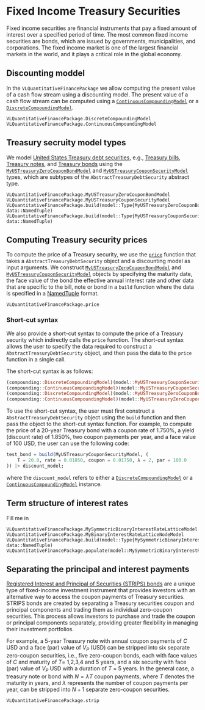 # Fixed Income Treasury Securities
Fixed income securities are financial instruments that pay a fixed amount of interest over a specified period of time. The most common fixed income securities are bonds, which are issued by governments, municipalities, and corporations. The fixed income market is one of the largest financial markets in the world, and it plays a critical role in the global economy.

## Discounting moddel
In the `VLQuantitativeFinancePackage` we allow computing the present value of a cash flow stream using a discounting model. The present value of a cash flow stream can be computed using a [`ContinuousCompoundingModel`](@ref) or a [`DiscreteCompoundingModel`](@ref).

```@docs
VLQuantitativeFinancePackage.DiscreteCompoundingModel
VLQuantitativeFinancePackage.ContinuousCompoundingModel
```

## Treasury secruity model types
We model [United States Treasury debt securities](https://www.treasurydirect.gov), e.g., [Treasury bills](https://www.treasurydirect.gov/marketable-securities/treasury-bills/), [Treasury notes](https://www.treasurydirect.gov/marketable-securities/treasury-notes/), and [Treasury bonds](https://www.treasurydirect.gov/marketable-securities/treasury-bonds/) using 
the [`MyUSTreasuryZeroCouponBondModel`](@ref) and [`MyUSTreasuryCouponSecurityModel`](@ref) types, which are subtypes of the `AbstractTreasuryDebtSecurity` abstract type.  

```@docs
VLQuantitativeFinancePackage.MyUSTreasuryZeroCouponBondModel
VLQuantitativeFinancePackage.MyUSTreasuryCouponSecurityModel
VLQuantitativeFinancePackage.build(model::Type{MyUSTreasuryZeroCouponBondModel}, data::NamedTuple)
VLQuantitativeFinancePackage.build(model::Type{MyUSTreasuryCouponSecurityModel}, data::NamedTuple)
```

## Computing Treasury security prices
To compute the price of a Treasury security, we use the [`price`](@ref) function that takes a `AbstractTreasuryDebtSecurity` object and a discounting model as input arguments. We construct [`MyUSTreasuryZeroCouponBondModel`](@ref) and [`MyUSTreasuryCouponSecurityModel`](@ref) objects by specifying the maturity date, the face value of the bond the effective annual interest rate and other data that are specific to the bill, note or bond in a `build` function where the data is specified in a [NamedTuple](https://docs.julialang.org/en/v1/base/base/#Core.NamedTuple) format. 


```@docs
VLQuantitativeFinancePackage.price
```

### Short-cut syntax
We also provide a short-cut syntax to compute the price of a Treasury security which indirectly calls the `price` function. The short-cut syntax allows the user to specify the data required to construct a `AbstractTreasuryDebtSecurity` object, and then pass the data to the `price` function in a single call. 

The short-cut syntax is as follows:
```julia
(compounding::DiscreteCompoundingModel)(model::MyUSTreasuryCouponSecurityModel) = _price_discrete_compounding(model::MyUSTreasuryCouponSecurityModel)
(compounding::ContinuousCompoundingModel)(model::MyUSTreasuryCouponSecurityModel) = _price_continuous_compounding(model::MyUSTreasuryCouponSecurityModel)
(compounding::DiscreteCompoundingModel)(model::MyUSTreasuryZeroCouponBondModel) = _price_discrete_compounding(model::MyUSTreasuryZeroCouponBondModel)
(compounding::ContinuousCompoundingModel)(model::MyUSTreasuryZeroCouponBondModel) = _price_continuous_compounding(model::MyUSTreasuryZeroCouponBondModel)
```

To use the short-cut syntax, the user must first construct a `AbstractTreasuryDebtSecurity` object using the `build` function and then pass the object to the short-cut syntax function. For example, to compute the price of a 20-year Treasury bond with a coupon rate of 1.750%, a yield (discount rate) of 1.850%, two coupon payments per year, and a face value of 100 USD, the user can use the following code:

```julia
test_bond = build(MyUSTreasuryCouponSecurityModel, (
    T = 20.0, rate = 0.01850, coupon = 0.01750, λ = 2, par = 100.0
)) |> discount_model;
```

where the `discount_model` refers to either a [`DiscreteCompoundingModel`](@ref) or a [`ContinuousCompoundingModel`](@ref) instance.


## Term structure of interest rates
Fill me in
    
```@docs
VLQuantitativeFinancePackage.MySymmetricBinaryInterestRateLatticeModel
VLQuantitativeFinancePackage.MyBinaryInterestRateLatticeNodeModel
VLQuantitativeFinancePackage.build(model::Type{MySymmetricBinaryInterestRateLatticeModel}, data::NamedTuple)
VLQuantitativeFinancePackage.populate(model::MySymmetricBinaryInterestRateLatticeModel)
```

## Separating the principal and interest payments
[Registered Interest and Principal of Securities (STRIPS) bonds](https://en.wikipedia.org/wiki/United_States_Treasury_security#STRIPS) are a unique type of fixed-income investment instrument that provides investors with an alternative way to access the coupon payments of Treasury securities. STRIPS bonds are created by separating a Treasury securities coupon and principal components and trading them as individual  zero-coupon securities. This process allows investors to purchase and trade the coupon or principal components separately, providing greater flexibility in managing their investment portfolios.

For example, a 5-year Treasury note with annual coupon payments of $C$ USD and a face (par) value of $V_{P}$ (USD)
can be stripped into six separate zero-coupon securities, i.e., five zero-coupon bonds, each with face values of $C$ 
and maturity of $T$= 1,2,3,4 and 5 years, and a six security with face  (par) value of $V_{P}$ USD with a duration of $T$ = 5 years. In the general case, a treasury note or bond with $N=\lambda{T}$ coupon payments, where $T$ denotes the maturity in years, and $\lambda$ represents the number of coupon payments per year, can be stripped into $N+1$ separate zero-coupon securities.

```@docs
VLQuantitativeFinancePackage.strip
```